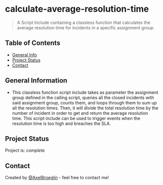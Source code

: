 # calculate-average-resolution-time
> A Script Include containing a classless function that calculates the average resolution time for incidents in a specific assignment group.


## Table of Contents
* [General Info](#general-information)
* [Project Status](#project-status)
* [Contact](#contact)


## General Information
- This classless function script include takes as parameter the assignment group defined in the calling script, queries all the closed incidents with said assignment group, counts them, and loops through them to sum up all the resolution times. Then, it will divide the total resolution time by the number of incident in order to get and return the average resolution time. This script include can be used to trigger events when the resolution time is too high and breaches the SLA.


## Project Status
Project is: _complete_


## Contact
Created by [@AxelBroeglin](https://www.axelbroeglin.dev) - feel free to contact me!
